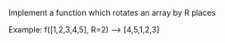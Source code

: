 Implement a function which rotates an array by R places

Example: f([1,2,3,4,5], R=2) --> [4,5,1,2,3]
